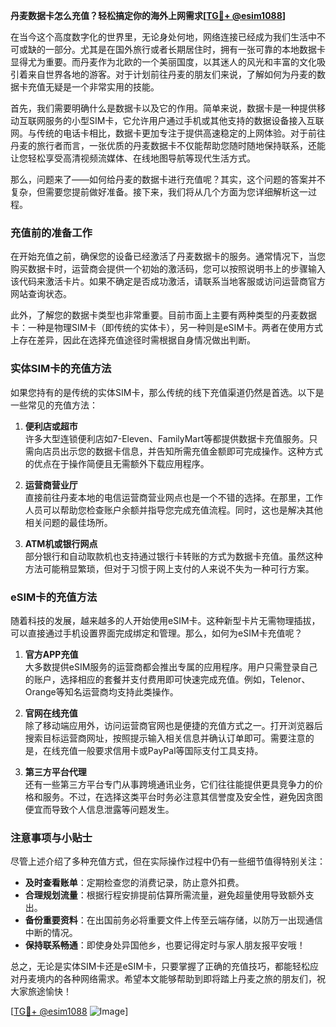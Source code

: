 **丹麦数据卡怎么充值？轻松搞定你的海外上网需求[[TG💪+ @esim1088](https://t.me/s/esim1088)]**

在当今这个高度数字化的世界里，无论身处何地，网络连接已经成为我们生活中不可或缺的一部分。尤其是在国外旅行或者长期居住时，拥有一张可靠的本地数据卡显得尤为重要。而丹麦作为北欧的一个美丽国度，以其迷人的风光和丰富的文化吸引着来自世界各地的游客。对于计划前往丹麦的朋友们来说，了解如何为丹麦的数据卡充值无疑是一个非常实用的技能。

首先，我们需要明确什么是数据卡以及它的作用。简单来说，数据卡是一种提供移动互联网服务的小型SIM卡，它允许用户通过手机或其他支持的数据设备接入互联网。与传统的电话卡相比，数据卡更加专注于提供高速稳定的上网体验。对于前往丹麦的旅行者而言，一张优质的丹麦数据卡不仅能帮助您随时随地保持联系，还能让您轻松享受高清视频流媒体、在线地图导航等现代生活方式。

那么，问题来了——如何给丹麦的数据卡进行充值呢？其实，这个问题的答案并不复杂，但需要您提前做好准备。接下来，我们将从几个方面为您详细解析这一过程。

### 充值前的准备工作

在开始充值之前，确保您的设备已经激活了丹麦数据卡的服务。通常情况下，当您购买数据卡时，运营商会提供一个初始的激活码，您可以按照说明书上的步骤输入该代码来激活卡片。如果不确定是否成功激活，请联系当地客服或访问运营商官方网站查询状态。

此外，了解您的数据卡类型也非常重要。目前市面上主要有两种类型的丹麦数据卡：一种是物理SIM卡（即传统的实体卡），另一种则是eSIM卡。两者在使用方式上存在差异，因此在选择充值途径时需根据自身情况做出判断。

### 实体SIM卡的充值方法

如果您持有的是传统的实体SIM卡，那么传统的线下充值渠道仍然是首选。以下是一些常见的充值方法：

1. **便利店或超市**  
许多大型连锁便利店如7-Eleven、FamilyMart等都提供数据卡充值服务。只需向店员出示您的数据卡信息，并告知所需充值金额即可完成操作。这种方式的优点在于操作简便且无需额外下载应用程序。

2. **运营商营业厅**  
直接前往丹麦本地的电信运营商营业网点也是一个不错的选择。在那里，工作人员可以帮助您检查账户余额并指导您完成充值流程。同时，这也是解决其他相关问题的最佳场所。

3. **ATM机或银行网点**  
部分银行和自动取款机也支持通过银行卡转账的方式为数据卡充值。虽然这种方法可能稍显繁琐，但对于习惯于网上支付的人来说不失为一种可行方案。

### eSIM卡的充值方法

随着科技的发展，越来越多的人开始使用eSIM卡。这种新型卡片无需物理插拔，可以直接通过手机设置界面完成绑定和管理。那么，如何为eSIM卡充值呢？

1. **官方APP充值**  
大多数提供eSIM服务的运营商都会推出专属的应用程序。用户只需登录自己的账户，选择相应的套餐并支付费用即可快速完成充值。例如，Telenor、Orange等知名运营商均支持此类操作。

2. **官网在线充值**  
除了移动端应用外，访问运营商官网也是便捷的充值方式之一。打开浏览器后搜索目标运营商网址，按照提示输入相关信息并确认订单即可。需要注意的是，在线充值一般要求信用卡或PayPal等国际支付工具支持。

3. **第三方平台代理**  
还有一些第三方平台专门从事跨境通讯业务，它们往往能提供更具竞争力的价格和服务。不过，在选择这类平台时务必注意其信誉度及安全性，避免因贪图便宜而导致个人信息泄露等问题发生。

### 注意事项与小贴士

尽管上述介绍了多种充值方式，但在实际操作过程中仍有一些细节值得特别关注：

- **及时查看账单**：定期检查您的消费记录，防止意外扣费。
- **合理规划流量**：根据行程安排提前估算所需流量，避免超量使用导致额外支出。
- **备份重要资料**：在出国前务必将重要文件上传至云端存储，以防万一出现通信中断的情况。
- **保持联系畅通**：即使身处异国他乡，也要记得定时与家人朋友报平安哦！

总之，无论是实体SIM卡还是eSIM卡，只要掌握了正确的充值技巧，都能轻松应对丹麦境内的各种网络需求。希望本文能够帮助到即将踏上丹麦之旅的朋友们，祝大家旅途愉快！

[[TG💪+ @esim1088](https://t.me/s/esim1088) ![Image](https://i.postimg.cc/4NQfJmqS/Snipaste-2025-05-13-00-14-12.png)]